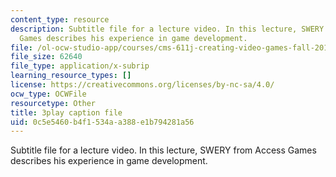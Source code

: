 ```yaml
---
content_type: resource
description: Subtitle file for a lecture video. In this lecture, SWERY from Access
  Games describes his experience in game development.
file: /ol-ocw-studio-app/courses/cms-611j-creating-video-games-fall-2014/0c5e5460b4f1534aa388e1b794281a56_B1zWyyNoRq8.vtt
file_size: 62640
file_type: application/x-subrip
learning_resource_types: []
license: https://creativecommons.org/licenses/by-nc-sa/4.0/
ocw_type: OCWFile
resourcetype: Other
title: 3play caption file
uid: 0c5e5460-b4f1-534a-a388-e1b794281a56
---
```

Subtitle file for a lecture video. In this lecture, SWERY from Access Games describes his experience in game development.